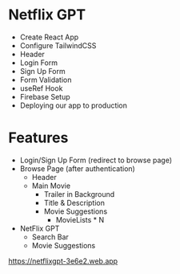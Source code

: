 # Netflix GPT

- Create React App
- Configure TailwindCSS
- Header
- Login Form
- Sign Up Form
- Form Validation
- useRef Hook
- Firebase Setup
- Deploying our app to production

# Features

- Login/Sign Up Form (redirect to browse page)
- Browse Page (after authentication)
  - Header
  - Main Movie
    - Trailer in Background
    - Title & Description
    - Movie Suggestions
      - MovieLists * N
- NetFlix GPT
  - Search Bar
  - Movie Suggestions

https://netflixgpt-3e6e2.web.app
